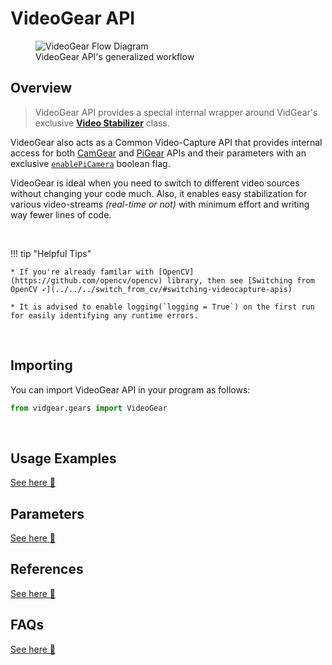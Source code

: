 <!--
===============================================
vidgear library source-code is deployed under the Apache 2.0 License:

Copyright (c) 2019 Abhishek Thakur(@abhiTronix) <abhi.una12@gmail.com>

Licensed under the Apache License, Version 2.0 (the "License");
you may not use this file except in compliance with the License.
You may obtain a copy of the License at

   http://www.apache.org/licenses/LICENSE-2.0

Unless required by applicable law or agreed to in writing, software
distributed under the License is distributed on an "AS IS" BASIS,
WITHOUT WARRANTIES OR CONDITIONS OF ANY KIND, either express or implied.
See the License for the specific language governing permissions and
limitations under the License.
===============================================
-->

# VideoGear API 

<figure>
  <img src="../../../assets/images/videogear_workflow.png" alt="VideoGear Flow Diagram" loading="lazy" class="center-small"/>
  <figcaption>VideoGear API's generalized workflow</figcaption>
</figure>

## Overview

> VideoGear API provides a special internal wrapper around VidGear's exclusive [**Video Stabilizer**](../../stabilizer/overview/) class. 

VideoGear also acts as a Common Video-Capture API that provides internal access for both [CamGear](../../camgear/overview/) and [PiGear](../../pigear/overview/) APIs and their parameters with an exclusive [`enablePiCamera`](../params/#enablepicamera) boolean flag.

VideoGear is ideal when you need to switch to different video sources without changing your code much. Also, it enables easy stabilization for various video-streams _(real-time or not)_  with minimum effort and writing way fewer lines of code.

&thinsp; 

!!! tip "Helpful Tips"

	* If you're already familar with [OpenCV](https://github.com/opencv/opencv) library, then see [Switching from OpenCV ➶](../../../switch_from_cv/#switching-videocapture-apis)

	* It is advised to enable logging(`logging = True`) on the first run for easily identifying any runtime errors.

&thinsp; 

## Importing

You can import VideoGear API in your program as follows:

```python
from vidgear.gears import VideoGear
```

&thinsp;

## Usage Examples

<div>
<a href="../usage/">See here 🚀</a>
</div>

## Parameters

<div>
<a href="../params/">See here 🚀</a>
</div>

## References

<div>
<a href="../../../bonus/reference/videogear/">See here 🚀</a>
</div>


## FAQs

<div>
<a href="../../../help/videogear_faqs/">See here 🚀</a>
</div>

&thinsp; 